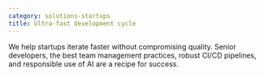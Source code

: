 ```yaml
---
category: solutions-startups
title: Ultra-fast development cycle
---
```


We help startups iterate faster without compromising quality.
Senior developers, the best team management practices, robust
CI/CD pipelines, and responsible use of AI are a recipe for success.
